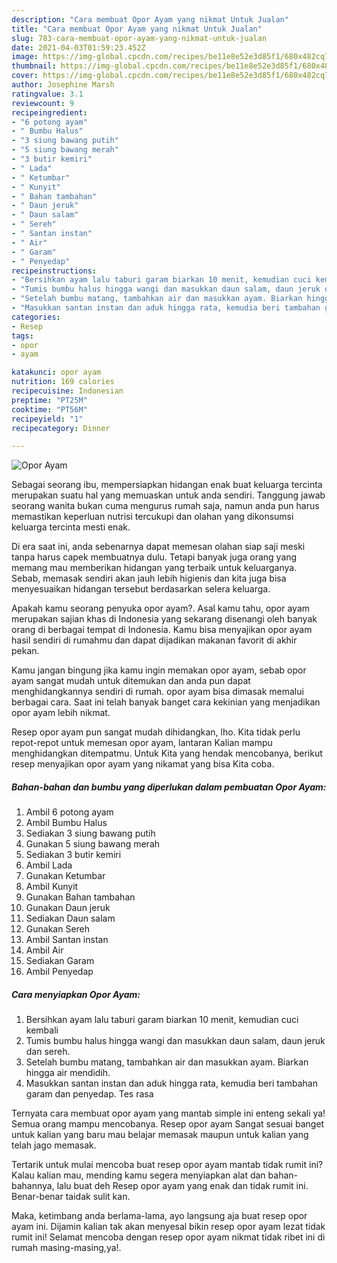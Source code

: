 ```yaml
---
description: "Cara membuat Opor Ayam yang nikmat Untuk Jualan"
title: "Cara membuat Opor Ayam yang nikmat Untuk Jualan"
slug: 783-cara-membuat-opor-ayam-yang-nikmat-untuk-jualan
date: 2021-04-03T01:59:23.452Z
image: https://img-global.cpcdn.com/recipes/be11e8e52e3d85f1/680x482cq70/opor-ayam-foto-resep-utama.jpg
thumbnail: https://img-global.cpcdn.com/recipes/be11e8e52e3d85f1/680x482cq70/opor-ayam-foto-resep-utama.jpg
cover: https://img-global.cpcdn.com/recipes/be11e8e52e3d85f1/680x482cq70/opor-ayam-foto-resep-utama.jpg
author: Josephine Marsh
ratingvalue: 3.1
reviewcount: 9
recipeingredient:
- "6 potong ayam"
- " Bumbu Halus"
- "3 siung bawang putih"
- "5 siung bawang merah"
- "3 butir kemiri"
- " Lada"
- " Ketumbar"
- " Kunyit"
- " Bahan tambahan"
- " Daun jeruk"
- " Daun salam"
- " Sereh"
- " Santan instan"
- " Air"
- " Garam"
- " Penyedap"
recipeinstructions:
- "Bersihkan ayam lalu taburi garam biarkan 10 menit, kemudian cuci kembali"
- "Tumis bumbu halus hingga wangi dan masukkan daun salam, daun jeruk dan sereh."
- "Setelah bumbu matang, tambahkan air dan masukkan ayam. Biarkan hingga air mendidih."
- "Masukkan santan instan dan aduk hingga rata, kemudia beri tambahan garam dan penyedap. Tes rasa"
categories:
- Resep
tags:
- opor
- ayam

katakunci: opor ayam 
nutrition: 169 calories
recipecuisine: Indonesian
preptime: "PT25M"
cooktime: "PT56M"
recipeyield: "1"
recipecategory: Dinner

---
```



![Opor Ayam](https://img-global.cpcdn.com/recipes/be11e8e52e3d85f1/680x482cq70/opor-ayam-foto-resep-utama.jpg)

Sebagai seorang ibu, mempersiapkan hidangan enak buat keluarga tercinta merupakan suatu hal yang memuaskan untuk anda sendiri. Tanggung jawab seorang  wanita bukan cuma mengurus rumah saja, namun anda pun harus memastikan keperluan nutrisi tercukupi dan olahan yang dikonsumsi keluarga tercinta mesti enak.

Di era  saat ini, anda sebenarnya dapat memesan olahan siap saji meski tanpa harus capek membuatnya dulu. Tetapi banyak juga orang yang memang mau memberikan hidangan yang terbaik untuk keluarganya. Sebab, memasak sendiri akan jauh lebih higienis dan kita juga bisa menyesuaikan hidangan tersebut berdasarkan selera keluarga. 



Apakah kamu seorang penyuka opor ayam?. Asal kamu tahu, opor ayam merupakan sajian khas di Indonesia yang sekarang disenangi oleh banyak orang di berbagai tempat di Indonesia. Kamu bisa menyajikan opor ayam hasil sendiri di rumahmu dan dapat dijadikan makanan favorit di akhir pekan.

Kamu jangan bingung jika kamu ingin memakan opor ayam, sebab opor ayam sangat mudah untuk ditemukan dan anda pun dapat menghidangkannya sendiri di rumah. opor ayam bisa dimasak memalui berbagai cara. Saat ini telah banyak banget cara kekinian yang menjadikan opor ayam lebih nikmat.

Resep opor ayam pun sangat mudah dihidangkan, lho. Kita tidak perlu repot-repot untuk memesan opor ayam, lantaran Kalian mampu menghidangkan ditempatmu. Untuk Kita yang hendak mencobanya, berikut resep menyajikan opor ayam yang nikamat yang bisa Kita coba.

<!--inarticleads1-->

##### Bahan-bahan dan bumbu yang diperlukan dalam pembuatan Opor Ayam:

1. Ambil 6 potong ayam
1. Ambil  Bumbu Halus
1. Sediakan 3 siung bawang putih
1. Gunakan 5 siung bawang merah
1. Sediakan 3 butir kemiri
1. Ambil  Lada
1. Gunakan  Ketumbar
1. Ambil  Kunyit
1. Gunakan  Bahan tambahan
1. Gunakan  Daun jeruk
1. Sediakan  Daun salam
1. Gunakan  Sereh
1. Ambil  Santan instan
1. Ambil  Air
1. Sediakan  Garam
1. Ambil  Penyedap




<!--inarticleads2-->

##### Cara menyiapkan Opor Ayam:

1. Bersihkan ayam lalu taburi garam biarkan 10 menit, kemudian cuci kembali
1. Tumis bumbu halus hingga wangi dan masukkan daun salam, daun jeruk dan sereh.
1. Setelah bumbu matang, tambahkan air dan masukkan ayam. Biarkan hingga air mendidih.
1. Masukkan santan instan dan aduk hingga rata, kemudia beri tambahan garam dan penyedap. Tes rasa




Ternyata cara membuat opor ayam yang mantab simple ini enteng sekali ya! Semua orang mampu mencobanya. Resep opor ayam Sangat sesuai banget untuk kalian yang baru mau belajar memasak maupun untuk kalian yang telah jago memasak.

Tertarik untuk mulai mencoba buat resep opor ayam mantab tidak rumit ini? Kalau kalian mau, mending kamu segera menyiapkan alat dan bahan-bahannya, lalu buat deh Resep opor ayam yang enak dan tidak rumit ini. Benar-benar taidak sulit kan. 

Maka, ketimbang anda berlama-lama, ayo langsung aja buat resep opor ayam ini. Dijamin kalian tak akan menyesal bikin resep opor ayam lezat tidak rumit ini! Selamat mencoba dengan resep opor ayam nikmat tidak ribet ini di rumah masing-masing,ya!.

